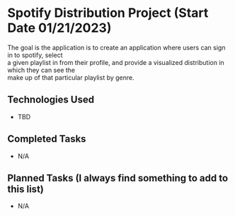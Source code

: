 # Spotify Distribution Project (Start Date 01/21/2023)

The goal is the application is to create an application where users can sign in to spotify, select <br>
a given playlist in from their profile, and provide a visualized distribution in which they can see the <br>
make up of that particular playlist by genre.

## Technologies Used
* TBD

## Completed Tasks
* N/A

## Planned Tasks (I always find something to add to this list)
* N/A
